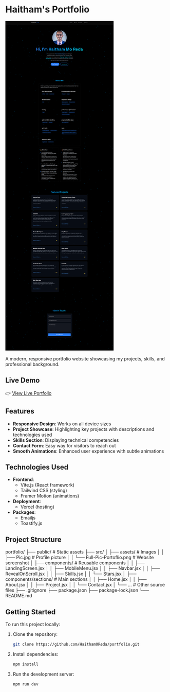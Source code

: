 # Haitham's Portfolio

![Portfolio Screenshot](./src/assets/Full-Pic-Portoflio.png) <!-- Add a screenshot if available -->

A modern, responsive portfolio website showcasing my projects, skills, and professional background.

## Live Demo

👉 [View Live Portfolio](https://portfolio-mhkyu4qp6-haitham-mo-redas-projects.vercel.app/)

## Features

- **Responsive Design**: Works on all device sizes
- **Project Showcase**: Highlighting key projects with descriptions and technologies used
- **Skills Section**: Displaying technical competencies
- **Contact Form**: Easy way for visitors to reach out
- **Smooth Animations**: Enhanced user experience with subtle animations

## Technologies Used

- **Frontend**:
  - Vite.js (React framework)
  - Tailwind CSS (styling)
  - Framer Motion (animations)
- **Deployment**:
  - Vercel (hosting)
- **Packages**:
  - Emailjs
  - Toastify.js

## Project Structure

portfolio/
├── public/ # Static assets
├── src/
│ ├── assets/ # Images
│ │ ├── Pic.jpg # Profile picture
│ │ └── Full-Pic-Portoflio.png # Website screenshot
│ ├── components/ # Reusable components
│ │ ├── LandingScreen.jsx
│ │ ├── MobileMenu.jsx
│ │ ├── Navbar.jsx
│ │ ├── RevealOnScroll.jsx
│ │ ├── Skills.jsx
│ │ └── Stars.jsx
│ ├── components/sections/ # Main sections
│ │ ├── Home.jsx
│ │ ├── About.jsx
│ │ ├── Project.jsx
│ │ └── Contact.jsx
│ └── ... # Other source files
├── .gitignore
├── package.json
├── package-lock.json
└── README.md

## Getting Started

To run this project locally:

1. Clone the repository:
   ```bash
   git clone https://github.com/Haitham0Reda/portfolio.git
   ```
2. Install dependencies:
   ```bash
   npm install
   ```
3. Run the development server:
   ```bash
   npm run dev
   ```
